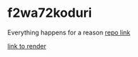 # f2wa72koduri
Everything happens for a reason 
[repo link]( https://amruthavarshini27.github.io/f2wa72koduri/)


[ link to render ](https://server-utjw.onrender.com)
